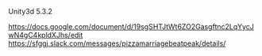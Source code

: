 Unity3d 5.3.2

https://docs.google.com/document/d/19sgSHTJtWt6ZO2Gasgftnc2LqYycJwN4gC4kpldXJhs/edit
https://sfggj.slack.com/messages/pizzamarriagebeatpeak/details/
